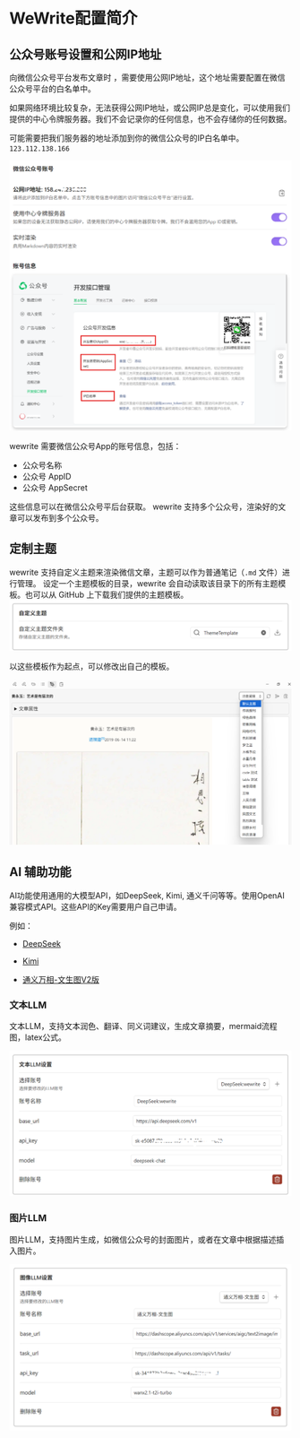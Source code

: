 # WeWrite配置简介



## 公众号账号设置和公网IP地址 
向微信公众号平台发布文章时 ，需要使用公网IP地址，这个地址需要配置在微信公众号平台的白名单中。

如果网络环境比较复杂，无法获得公网IP地址，或公网IP总是变化，可以使用我们提供的中心令牌服务器。我们不会记录你的任何信息，也不会存储你的任何数据。

可能需要把我们服务器的地址添加到你的微信公众号的IP白名单中。
`123.112.138.166`

![appsetting  and public ip](./wechat-app.png)


wewrite 需要微信公众号App的账号信息，包括：
- 公众号名称
- 公众号 AppID
- 公众号 AppSecret

这些信息可以在微信公众号平后台获取。
wewrite 支持多个公众号，渲染好的文章可以发布到多个公众号。


## 定制主题

wewrite 支持自定义主题来渲染微信文章，主题可以作为普通笔记（`.md` 文件）进行管理。
设定一个主题模板的目录，wewrite 会自动读取该目录下的所有主题模板。也可以从 GitHub 上下载我们提供的主题模板。
![主题模板](./custom-themes.png)

以这些模板作为起点，可以修改出自己的模板。

 ![select theme](./theme-selection.png)

## AI 辅助功能

AI功能使用通用的大模型API，如DeepSeek, Kimi, 通义千问等等。使用OpenAI 兼容模式API。这些API的Key需要用户自己申请。

例如：
- [DeepSeek](https://api-docs.deepseek.com/zh-cn/)
- [Kimi](https://platform.moonshot.cn/docs/api/chat)

- [通义万相-文生图V2版](https://bailian.console.aliyun.com/?tab=api#/api/?type=model&url=https%3A%2F%2Fhelp.aliyun.com%2Fdocument_detail%2F2862677.html&renderType=iframe)

###  文本LLM

文本LLM，支持文本润色、翻译、同义词建议，生成文章摘要，mermaid流程图，latex公式。

![textLLM](./txt-llm.png)

###  图片LLM

图片LLM，支持图片生成，如微信公众号的封面图片，或者在文章中根据描述插入图片。

![drawLLM](./draw-llm.png)

